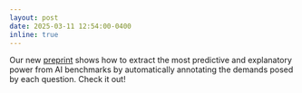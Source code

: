 ```yaml
---
layout: post
date: 2025-03-11 12:54:00-0400
inline: true
---
```


Our new [preprint](https://arxiv.org/abs/2503.06378) shows how to extract the most predictive and explanatory power from AI benchmarks by automatically 
annotating the demands posed by each question. Check it out!
